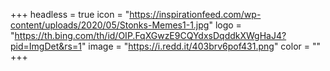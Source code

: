 +++
headless = true
icon = "https://inspirationfeed.com/wp-content/uploads/2020/05/Stonks-Memes1-1.jpg"
logo = "https://th.bing.com/th/id/OIP.FqXGwzE9CQYdxsDqddkXWgHaJ4?pid=ImgDet&rs=1"
image = "https://i.redd.it/403brv6pof431.png"
color = ""
+++
